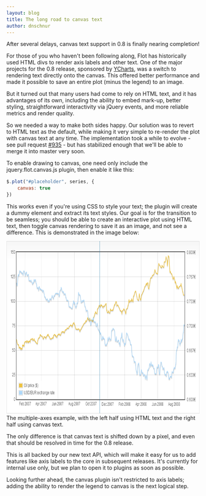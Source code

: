```yaml
---
layout: blog
title: The long road to canvas text
author: dnschnur
---
```


After several delays, canvas text support in 0.8 is finally nearing completion!

For those of you who haven't been following along, Flot has historically used
HTML divs to render axis labels and other text.  One of the major projects for
the 0.8 release, sponsored by [YCharts](http://ycharts.com), was a switch to
rendering text directly onto the canvas.  This offered better performance and
made it possible to save an entire plot (minus the legend) to an image.

But it turned out that many users had come to rely on HTML text, and it has
advantages of its own, including the ability to embed mark-up, better styling,
straightforward interactivity via jQuery events, and more reliable metrics and
render quality.

So we needed a way to make both sides happy.  Our solution was to revert to
HTML text as the default, while making it very simple to re-render the plot
with canvas text at any time.  The implementation took a while to evolve - see
pull request [#935](https://github.com/flot/flot/pull/935) - but has stabilized
enough that we'll be able to merge it into master very soon.

To enable drawing to canvas, one need only include the jquery.flot.canvas.js
plugin, then enable it like this:

```js
$.plot("#placeholder", series, {
	canvas: true
})
```

This works even if you're using CSS to style your text; the plugin will create
a dummy element and extract its text styles.  Our goal is for the transition to
be seamless; you should be able to create an interactive plot using HTML text,
then toggle canvas rendering to save it as an image, and not see a difference.
This is demonstrated in the image below:

<div class="blog-image">
	<img src="/images/blog/2013-02-24-canvas-text-preview.png" alt="Comparison of canvas and HTML text" width="850" height="450"></img>
	<div class="blog-image-caption">The multiple-axes example, with the left half using HTML text and the right half using canvas text.</div>
</div>

The only difference is that canvas text is shifted down by a pixel, and even
that should be resolved in time for the 0.8 release.

This is all backed by our new text API, which will make it easy for us to add
features like axis labels to the core in subsequent releases.  It's currently
for internal use only, but we plan to open it to plugins as soon as possible.

Looking further ahead, the canvas plugin isn't restricted to axis labels;
adding the ability to render the legend to canvas is the next logical step.
